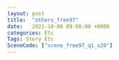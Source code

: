```yaml
---
layout: post
title:  "others_free97"
date:   2021-10-08 09:00:00 +0000
categories: Etc
Tags: Story Etc
SceneCode: ["scene_free97_q1_s20"]
---
```

